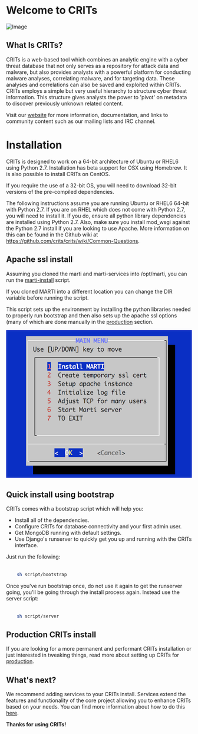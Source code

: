 # Welcome to CRITs

![Image](https://github.com/crits/crits/raw/master/extras/www/new_images/crits_logo.png)

## What Is CRITs?

CRITs is a web-based tool which combines an analytic engine with a cyber threat database that not only serves as a repository for attack data and malware, but also provides analysts with a powerful platform for conducting malware analyses, correlating malware, and for targeting data. These analyses and correlations can also be saved and exploited within CRITs. CRITs employs a simple but very useful hierarchy to structure cyber threat information. This structure gives analysts the power to 'pivot' on metadata to discover previously unknown related content.

Visit our [website](https://crits.github.io) for more information, documentation, and links to community content such as our mailing lists and IRC channel.

# Installation

CRITs is designed to work on a 64-bit architecture of Ubuntu or RHEL6 using Python 2.7. Installation has beta support for OSX using Homebrew. It is also possible to install CRITs on CentOS.

If you require the use of a 32-bit OS, you will need to download 32-bit versions of the pre-compiled dependencies.

The following instructions assume you are running Ubuntu or RHEL6 64-bit with Python 2.7. If you are on RHEL which does not come with Python 2.7, you will need to install it. If you do, ensure all python library dependencies are installed using Python 2.7. Also, make sure you install mod_wsgi against the Python 2.7 install if you are looking to use Apache. More information on this can be found in the Github wiki at https://github.com/crits/crits/wiki/Common-Questions.

## Apache ssl install
Assuming you cloned the marti and marti-services into /opt/marti, you can run the [marti-install](script/marti-install.sh) script. 

If you cloned MARTI into a different location you can change the DIR variable before running the script.

This script sets up the environment by installing the python libraries needed to properly run bootstrap and then also sets up the apache ssl options (many of which are done manually in the [production](#production-crits-install) section.

![Marti-Install-Menu](images/marti-install.png)

## Quick install using bootstrap

CRITs comes with a bootstrap script which will help you:

* Install all of the dependencies.
* Configure CRITs for database connectivity and your first admin user.
* Get MongoDB running with default settings.
* Use Django's runserver to quickly get you up and running with the CRITs interface.

Just run the following:

```bash

    sh script/bootstrap
```

Once you've run bootstrap once, do not use it again to get the runserver going, you'll be going through the install process again. Instead use the server script:

```bash

    sh script/server
```

## Production CRITs install

If you are looking for a more permanent and performant CRITs installation or just interested in tweaking things, read more about setting up CRITs for [production](https://github.com/crits/crits/wiki/Production-grade-CRITs-install).

## What's next?

We recommend adding services to your CRITs install. Services extend the features and functionality of the core project allowing you to enhance CRITs based on your needs. You can find more information about how to do this [here](https://github.com/crits/crits/wiki/Adding-services-to-CRITs).

**Thanks for using CRITs!**
